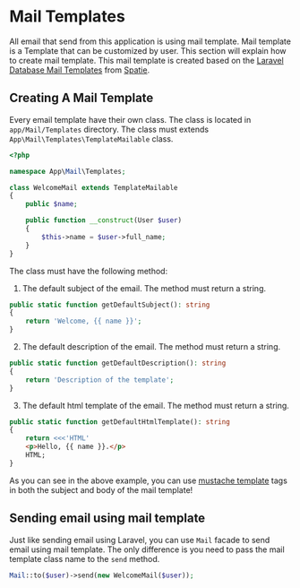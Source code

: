 # Mail Templates
All email that send from this application is using mail template. Mail template is a Template that can be customized by user. This section will explain how to create mail template.
This mail template is created based on the [Laravel Database Mail Templates](https://github.com/spatie/laravel-database-mail-templates) from [Spatie](https://spatie.be/).

## Creating A Mail Template
Every email template have their own class. The class is located in `app/Mail/Templates` directory. The class must extends `App\Mail\Templates\TemplateMailable` class.

```php
<?php

namespace App\Mail\Templates;

class WelcomeMail extends TemplateMailable
{
    public $name;

    public function __construct(User $user)
    {
        $this->name = $user->full_name;
    }
}

```



The class must have the following method:

1. The default subject of the email. The method must return a string.

```php
public static function getDefaultSubject(): string
{
    return 'Welcome, {{ name }}';
}
```

2. The default description of the email. The method must return a string.
   
```php
public static function getDefaultDescription(): string
{
    return 'Description of the template';
}    
```

3. The default html template of the email. The method must return a string.

```php
public static function getDefaultHtmlTemplate(): string
{
    return <<<'HTML'
    <p>Hello, {{ name }}.</p>
    HTML;
}
```
As you can see in the above example, you can use [mustache template](http://mustache.github.io/) tags in both the subject and body of the mail template!

## Sending email using mail template
Just like sending email using Laravel, you can use `Mail` facade to send email using mail template. The only difference is you need to pass the mail template class name to the `send` method.

```php
Mail::to($user)->send(new WelcomeMail($user));
```